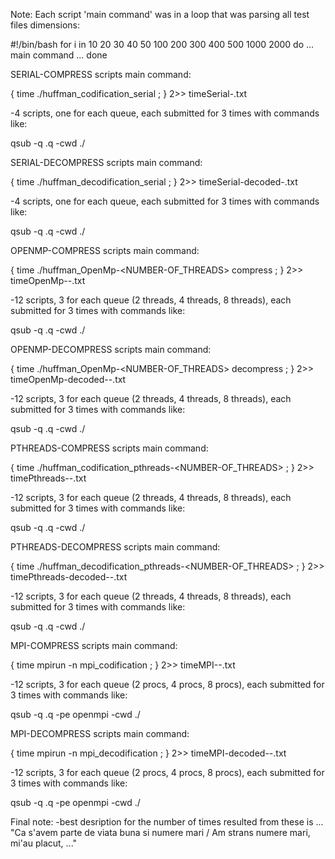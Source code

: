 Note: Each script 'main command' was in a loop that was parsing all test files dimensions:

#!/bin/bash
for i in 10 20 30 40 50 100 200 300 400 500 1000 2000
do 
...
main command
...
done



SERIAL-COMPRESS scripts main command:

{ time ./huffman_codification_serial <INPUT-FILE> <OUTPUT-FILE> <CODIFICATION-FILE> ; } 2>> timeSerial-<NUME-COADA>.txt 

-4 scripts, one for each queue, each submitted for 3 times with commands like:

qsub -q <QUEUE-NAME>.q -cwd ./<SCRIPT-NAME-QUEUE-NAME>


SERIAL-DECOMPRESS scripts main command:

{ time ./huffman_decodification_serial <OUTPUT-FILE> <DECODED-FILE> <CODIFICATION-FILE> ; } 2>> timeSerial-decoded-<NUME-COADA>.txt 

-4 scripts, one for each queue, each submitted for 3 times with commands like:

qsub -q <QUEUE-NAME>.q -cwd ./<SCRIPT-NAME-QUEUE-NAME>



OPENMP-COMPRESS scripts main command:

{ time ./huffman_OpenMp-<NUMBER-OF_THREADS>   compress   <INPUT-FILE> <OUTPUT-FILE> <CODIFICATION-FILE> ; } 2>> timeOpenMp-<NUME-COADA>-<NUMBER-OF-THREADS>.txt

-12 scripts, 3 for each queue (2 threads, 4 threads, 8 threads), each submitted for 3 times with commands like:

qsub -q <QUEUE-NAME>.q -cwd ./<SCRIPT-NAME-QUEUE-NAME-NUMBER-OF-THREADS>


OPENMP-DECOMPRESS scripts main command:

{ time ./huffman_OpenMp-<NUMBER-OF_THREADS>   decompress   <OUTPUT-FILE> <DECODED-FILE> <CODIFICATION-FILE> ; } 2>> timeOpenMp-decoded-<NUME-COADA>-<NUMBER-OF-THREADS>.txt

-12 scripts, 3 for each queue (2 threads, 4 threads, 8 threads), each submitted for 3 times with commands like:

qsub -q <QUEUE-NAME>.q -cwd ./<SCRIPT-NAME-QUEUE-NAME-NUMBER-OF-THREADS>



PTHREADS-COMPRESS scripts main command:

{ time ./huffman_codification_pthreads-<NUMBER-OF_THREADS> <INPUT-FILE> <OUTPUT-FILE> <CODIFICATION-FILE> ; } 2>> timePthreads-<NUME-COADA>-<NUMBER-OF-THREADS>.txt

-12 scripts, 3 for each queue (2 threads, 4 threads, 8 threads), each submitted for 3 times with commands like:

qsub -q <QUEUE-NAME>.q -cwd ./<SCRIPT-NAME-QUEUE-NAME-NUMBER-OF-THREADS>


PTHREADS-DECOMPRESS scripts main command:

{ time ./huffman_decodification_pthreads-<NUMBER-OF_THREADS> <OUTPUT-FILE> <DECODED-FILE> <CODIFICATION-FILE> ; } 2>> timePthreads-decoded-<NUME-COADA>-<NUMBER-OF-THREADS>.txt

-12 scripts, 3 for each queue (2 threads, 4 threads, 8 threads), each submitted for 3 times with commands like:

qsub -q <QUEUE-NAME>.q -cwd ./<SCRIPT-NAME-QUEUE-NAME-NUMBER-OF-THREADS>



MPI-COMPRESS scripts main command:

{ time mpirun -n <NUMBER-OF-PROCESSES> mpi_codification <INPUT-FILE> <OUTPUT-FILE> <CODIFICATION-FILE> ; } 2>> timeMPI-<NUME-COADA>-<NUMBER-OF-PROCESSES>.txt

-12 scripts, 3 for each queue (2 procs, 4 procs, 8 procs), each submitted for 3 times with commands like:

qsub -q <QUEUE-NAME>.q -pe openmpi <NUMBER-OF-PROCESSES> -cwd ./<SCRIPT-NAME-QUEUE-NAME-NUMBER-OF-PROCESSES>


MPI-DECOMPRESS scripts main command:

{ time mpirun -n <NUMBER-OF-PROCESSES> mpi_decodification <OUTPUT-FILE> <DECODED-FILE> <CODIFICATION-FILE> ; } 2>> timeMPI-decoded-<NUME-COADA>-<NUMBER-OF-PROCESSES>.txt

-12 scripts, 3 for each queue (2 procs, 4 procs, 8 procs), each submitted for 3 times with commands like:

qsub -q <QUEUE-NAME>.q -pe openmpi <NUMBER-OF-PROCESSES> -cwd ./<SCRIPT-NAME-QUEUE-NAME-NUMBER-OF-PROCESSES>


Final note: 
-best desription for the number of times resulted from these is ... "Ca s'avem parte de viata buna si numere mari / Am strans numere mari, mi'au placut, ..."